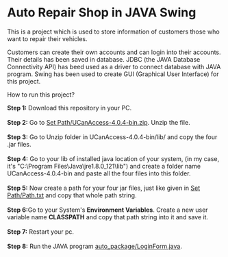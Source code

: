 # Auto Repair Shop in JAVA Swing
This is a project which is used to store information of customers those who want to repair their vehicles.

Customers can create their own accounts and can login into their accounts. Their details has been saved in database. JDBC (the JAVA Database Connectivity API) has beed used as a driver to connect database with JAVA program. Swing has been used to create GUI (Graphical User Interface) for this project.

How to run this project?

<B>Step 1:</B> Download this repository in your PC.<br /><br />
<B>Step 2:</B> Go to <a href="https://github.com/yusufidrishi2/Auto-Repair-Shop-in-JAVA-Swing-Project/blob/master/auto_package/Set%20Path/UCanAccess-4.0.4-bin.zip">Set Path/UCanAccess-4.0.4-bin.zip</a>. Unzip the file.<br /><br />
<B>Step 3:</B> Go to Unzip folder in UCanAccess-4.0.4-bin/lib/ and copy the four .jar files.<br /><br />
<B>Step 4:</B> Go to your lib of installed java location of your system, (in my case, it's "C:\Program Files\Java\jre1.8.0_121\lib\") and create a folder name UCanAccess-4.0.4-bin and paste all the four files into this folder.<br /><br />
<B>Step 5:</B> Now create a path for your four jar files, just like given in <a href="https://github.com/yusufidrishi2/Auto-Repair-Shop-in-JAVA-Swing-Project/blob/master/auto_package/Set%20Path/Path.txt">Set Path/Path.txt</a> and copy that whole path string.<br /><br />
<B>Step 6:</B>Go to your System's <B>Environment Variables</B>. Create a new user variable name <B>CLASSPATH</B> and copy that path string into it and save it.<br /><br />
<B>Step 7:</B> Restart your pc.<br /><br />
<B>Step 8:</B> Run the JAVA program <a href="https://github.com/yusufidrishi2/Auto-Repair-Shop-in-JAVA-Swing-Project/blob/master/auto_package/LoginForm.java">auto_package/LoginForm.java</a>.
